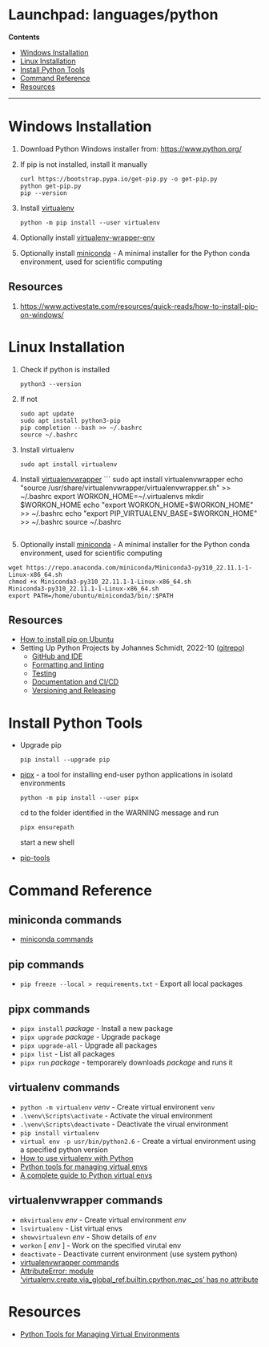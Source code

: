 # Launchpad: languages/python

**Contents**
  * [Windows Installation](#Windows-Installation)
  * [Linux Installation](#Linux-Installation)
  * [Install Python Tools](#Install-Python-Tools)
  * [Command Reference](#Command-Reference])
  * [Resources](#Resources)

___
# Windows Installation

  1. Download Python Windows installer from: https://www.python.org/

  1. If pip is not installed, install it manually
     ```
     curl https://bootstrap.pypa.io/get-pip.py -o get-pip.py
     python get-pip.py
     pip --version
     ```

  1. Install [virtualenv](https://virtualenv.pypa.io/en/latest/)
     ```
     python -m pip install --user virtualenv
     ```

  1. Optionally install [virtualenv-wrapper-env](https://pypi.org/project/virtualenvwrapper-win/)

  1. Optionally install [miniconda](https://docs.conda.io/en/latest/miniconda.html) - A minimal installer for the Python conda environment, used for scientific computing

## Resources
  1. https://www.activestate.com/resources/quick-reads/how-to-install-pip-on-windows/ 


# Linux Installation
  1. Check if python is installed
     ```
     python3 --version
     ```

  1. If not
     ```
     sudo apt update
     sudo apt install python3-pip
     pip completion --bash >> ~/.bashrc
     source ~/.bashrc 
     ```

  1. Install virtualenv 
     ```
     sudo apt install virtualenv
     ```

  1. Install [virtualenvwrapper](https://pypi.org/project/virtualenvwrapper/)
    ```
     sudo apt install virtualenvwrapper
     echo "source /usr/share/virtualenvwrapper/virtualenvwrapper.sh" >> ~/.bashrc
     export WORKON_HOME=~/.virtualenvs
     mkdir $WORKON_HOME
     echo "export WORKON_HOME=$WORKON_HOME" >> ~/.bashrc
     echo "export PIP_VIRTUALENV_BASE=$WORKON_HOME" >> ~/.bashrc 
     source ~/.bashrc 
     ```

  1. Optionally install [miniconda](https://www.jamesbower.com/how-to-install-conda-and-miniconda3-on-ubuntu-22-04-lts/) - A minimal installer for the Python conda environment, used for scientific computing
  ```
  wget https://repo.anaconda.com/miniconda/Miniconda3-py310_22.11.1-1-Linux-x86_64.sh
  chmod +x Miniconda3-py310_22.11.1-1-Linux-x86_64.sh
  Miniconda3-py310_22.11.1-1-Linux-x86_64.sh
  export PATH=/home/ubuntu/miniconda3/bin/:$PATH
  ```


## Resources
  * [How to install pip on Ubuntu](https://linuxize.com/post/how-to-install-pip-on-ubuntu-20.04/#:~:text=To%20install%20pip%20for%20Python%203%20on%20%3Cu%3EUbuntu%3C%2Fu%3E,verify%20the%20installation%20by%20checking%20the%20pip%20version%3A)
  * Setting Up Python Projects by Johannes Schmidt, 2022-10 ([gitrepo](github.com/johschmidt42/python-project-johannes))
    * [GitHub and IDE](https://johschmidt42.medium.com/setting-up-python-projects-part-i-408603868c08)
    * [Formatting and linting](https://johschmidt42.medium.com/setting-up-python-projects-part-ii-c4bd84b709d1)
    * [Testing](https://johschmidt42.medium.com/setting-up-python-projects-part-iii-56aafde8ae0b)
    * [Documentation and CI/CD](https://johschmidt42.medium.com/setting-up-python-projects-part-iv-82059eba4ca4)
    * [Versioning and Releasing](https://johschmidt42.medium.com/setting-up-python-projects-part-v-206df3c1e3d3)
  

# Install Python Tools
  * Upgrade pip
    ```
    pip install --upgrade pip
    ```


  * [pipx](https://pypa.github.io/pipx/) - a tool for installing end-user python applications in isolatd environments
     ```
     python -m pip install --user pipx
     ```
     cd to the folder identified in the WARNING message and run
     ```
     pipx ensurepath
     ```
     start a new shell


  * [pip-tools](https://github.com/jazzband/pip-tools)   


# Command Reference

## miniconda commands
  * [miniconda commands](https://gist.github.com/nuhil/8f69478591b3abf29b782b4f315537f0)

## pip commands 
* `pip freeze --local > requirements.txt` - Export all local packages

## pipx commands 
  * `pipx install` _package_ - Install a new package
  * `pipx upgrade` _package_ - Upgrade package
  * `pipx upgrade-all` - Upgrade all packages
  * `pipx list` - List all packages
  * `pipx run` _package_ - temporarely downloads _package_ and runs it

## virtualenv commands 
  * `python -m virtualenv` _venv_ - Create virtual environent `venv`
  * `.\venv\Scripts\activate` - Activate the virual environment
  * `.\venv\Scripts\deactivate` - Deactivate the virual environment
  * `pip install virtualenv`
  * `virtual env -p usr/bin/python2.6` - Create a virtual environment using a specified python version
  * [How to use virtualenv with Python](https://learnpython.com/blog/how-to-use-virtualenv-python/)
  * [Python tools for managing virtual envs](https://dev.to/bowmanjd/python-tools-for-managing-virtual-environments-3bko)
  * [A complete guide to Python virtual envs](https://www.dataquest.io/blog/a-complete-guide-to-python-virtual-environments/ )

## virtualenvwrapper commands
  * `mkvirtualenv` _env_ - Create virtual environment _env_
  * `lsvirtualenv` - List virtual envs
  * `showvirtualevn` _env_ - Show details of _env_
  * `workon` [ _env_ ] - Work on the specified virutal env
  * `deactivate` - Deactivate current environment (use system python)
  * [virtualenvwrapper commands](https://virtualenvwrapper.readthedocs.io/en/latest/command_ref.html#:~:text=Managing%20Environments%20%C2%B6%201%20mkvirtualenv%20%C2%B6%20Create%20a,existing%20virtualenv%20environment.%20...%207%20allvirtualenv%20%C2%B6%20)
  * [AttributeError: module ‘virtualenv.create.via_global_ref.builtin.cpython.mac_os’ has no attribute](https://techoverflow.net/2022/02/03/how-to-fix-tox-attributeerror-module-virtualenv-create-via_global_ref-builtin-cpython-mac_os-has-no-attribute-cpython2macosarmframework/)


# Resources
  * [Python Tools for Managing Virtual Environments](https://dev.to/bowmanjd/python-tools-for-managing-virtual-environments-3bko)